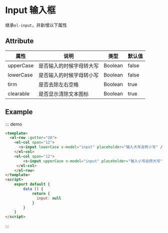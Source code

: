 # Input 输入框
继承`el-input`，并新增以下属性


## Attribute

| 属性          | 说明                                                                                                     | 类型                    | 默认值 |
| ------------- | -------------------------------------------------------------------------------------------------------- | ----------------------- | ------ |
| upperCase         |     是否输入的时候字母转大写                                                    | Boolean                 | false  |
| lowerCase          | 是否输入的时候字母转小写                  | Boolean  | false |
| tirm      | 是否去除左右空格                     | Boolean                 | true  |
| clearable      | 是否显示清除文本图标                     | Boolean                 | true |

## Example

::: demo
```html
<template>
  <el-row :gutter="20">
    <el-col span="12">
      <s-input lowerCase v-model="input" placeholder="输入大写会转小写" />
    </el-col>
    <el-col span="12">
        <s-input upperCase v-model="input" placeholder="输入小写会转大写" />
     </el-col>
    </el-row>
</template>
<script>
    export default {
        data () {
            return {
              input: null
            }
        }
    }
</script>
```
:::
